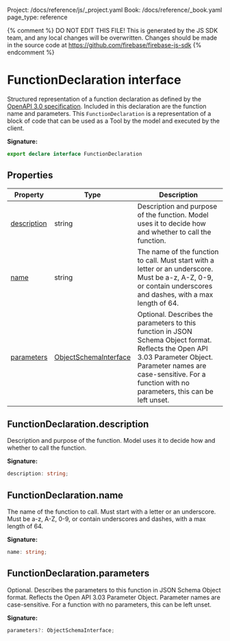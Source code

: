 Project: /docs/reference/js/_project.yaml
Book: /docs/reference/_book.yaml
page_type: reference

{% comment %}
DO NOT EDIT THIS FILE!
This is generated by the JS SDK team, and any local changes will be
overwritten. Changes should be made in the source code at
https://github.com/firebase/firebase-js-sdk
{% endcomment %}

# FunctionDeclaration interface
Structured representation of a function declaration as defined by the [OpenAPI 3.0 specification](https://spec.openapis.org/oas/v3.0.3)<!-- -->. Included in this declaration are the function name and parameters. This `FunctionDeclaration` is a representation of a block of code that can be used as a Tool by the model and executed by the client.

<b>Signature:</b>

```typescript
export declare interface FunctionDeclaration 
```

## Properties

|  Property | Type | Description |
|  --- | --- | --- |
|  [description](./ai.functiondeclaration.md#functiondeclarationdescription) | string | Description and purpose of the function. Model uses it to decide how and whether to call the function. |
|  [name](./ai.functiondeclaration.md#functiondeclarationname) | string | The name of the function to call. Must start with a letter or an underscore. Must be a-z, A-Z, 0-9, or contain underscores and dashes, with a max length of 64. |
|  [parameters](./ai.functiondeclaration.md#functiondeclarationparameters) | [ObjectSchemaInterface](./ai.objectschemainterface.md#objectschemainterface_interface) | Optional. Describes the parameters to this function in JSON Schema Object format. Reflects the Open API 3.03 Parameter Object. Parameter names are case-sensitive. For a function with no parameters, this can be left unset. |

## FunctionDeclaration.description

Description and purpose of the function. Model uses it to decide how and whether to call the function.

<b>Signature:</b>

```typescript
description: string;
```

## FunctionDeclaration.name

The name of the function to call. Must start with a letter or an underscore. Must be a-z, A-Z, 0-9, or contain underscores and dashes, with a max length of 64.

<b>Signature:</b>

```typescript
name: string;
```

## FunctionDeclaration.parameters

Optional. Describes the parameters to this function in JSON Schema Object format. Reflects the Open API 3.03 Parameter Object. Parameter names are case-sensitive. For a function with no parameters, this can be left unset.

<b>Signature:</b>

```typescript
parameters?: ObjectSchemaInterface;
```
